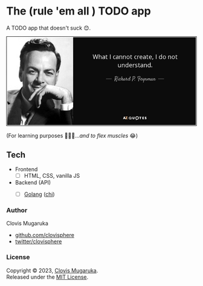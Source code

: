 # The (rule 'em all ) TODO app

A TODO app that doesn't suck 😊.

![alt a Richard Feyman's quote](./richard_feynman.jpeg)

(For learning purposes 👨🏽‍🏫...*and to flex muscles* 😂)


## Tech
- Frontend
    - [ ] HTML, CSS, vanilla JS

- Backend (API)
    - [ ] [Golang](https://go.dev/) ([chi](https://github.com/go-chi/chi))


### Author

Clovis Mugaruka
- [github.com/clovisphere](https://github.com/clovisphere)
- [twitter/clovisphere](https://twitter.com/clovisphere)

### License

Copyright ©️ 2023, [Clovis Mugaruka](https://clovisphere.com).\
Released under the [MIT License](./LICENSE).

